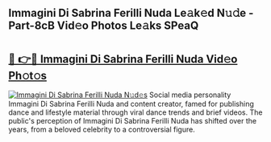 ## Immagini Di Sabrina Ferilli Nuda Le𝚊k𝚎d N𝚞𝚍e - Part-8cB Vid𝚎o Photos Le𝚊ks SPeaQ

# <h2><a href="http://fbepmxg.evod.top/?m=Immagini+Di+Sabrina+Ferilli+Nuda">🔗 👉🔴 Immagini Di Sabrina Ferilli Nuda Vid𝚎o Ph𝚘t𝚘s</a></h2>

[![Immagini Di Sabrina Ferilli Nuda N𝚞d𝚎s](https://i.imgur.com/8V9OHl7.gif)](http://fbepmxg.evod.top/?m=Immagini+Di+Sabrina+Ferilli+Nuda)
Social media personality Immagini Di Sabrina Ferilli Nuda and content creator, famed for publishing dance and lifestyle material through viral dance trends and brief videos. The public's perception of Immagini Di Sabrina Ferilli Nuda has shifted over the years, from a beloved celebrity to a controversial figure. 
